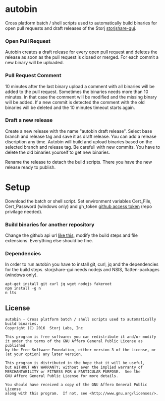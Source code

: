 autobin
=======

Cross platform batch / shell scripts used to automatically build binaries for open pull requests and draft releases of the Storj [storjshare-gui](https://api.github.com/repos/Storj/storjshare-gui).

### Open Pull Request

Autobin creates a draft release for every open pull request and deletes the release as soon as the pull request is closed or merged. For each commit a new binary will be uploaded.

### Pull Request Comment

10 minutes after the last binary upload a comment with all binaries will be added to the pull request. Sometimes the binaries needs more than 10 minutes. In that case the comment will be modified and the missing binary will be added. If a new commit is detected the comment with the old binaries will be deleted and the 10 minutes timeout starts again.

### Draft a new release

Create a new release with the name "autobin draft release". Select base branch and release tag and save it as draft release. You can add a release discription any time. Autobin will build and upload binaries based on the selected branch and release tag. Be carefull with new commits. You have to delete the old binaries yourself to get new binaries.

Rename the release to detach the build scripts. There you have the new release ready to publish.

Setup
=====

Download the batch or shell script. Set environment variables Cert_File, Cert_Password (windows only)  and gh_token [github access token](https://github.com/settings/tokens) (repo privilage needed). 

### Build binaries for another repository

Change the github api url [like this](https://api.github.com/repos/Storj/storjshare-gui), modify the build steps and file extensions. Everything else should be fine.

### Dependencies

In order to run autobin you have to install git, curl, jq and the dependencies for the build steps. storjshare-gui needs nodejs and NSIS, flatten-packages (windows only).

```
apt-get install git curl jq wget nodejs fakeroot
npm install -g n
n lts
```


License
-------

```
autobin - Cross platform batch / shell scripts used to automatically build binaries.
Copyright (C) 2016  Storj Labs, Inc

This program is free software: you can redistribute it and/or modify
it under the terms of the GNU Affero General Public License as published
by the Free Software Foundation, either version 3 of the License, or
(at your option) any later version.

This program is distributed in the hope that it will be useful,
but WITHOUT ANY WARRANTY; without even the implied warranty of
MERCHANTABILITY or FITNESS FOR A PARTICULAR PURPOSE.  See the
GNU Affero General Public License for more details.

You should have received a copy of the GNU Affero General Public License
along with this program.  If not, see <http://www.gnu.org/licenses/>.
